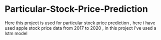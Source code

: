 # Particular-Stock-Price-Prediction
Here this project is  used for particular stock price prediction , here i have used apple stock price data from 2017 to 2020 , in this project i've used a lstm model

